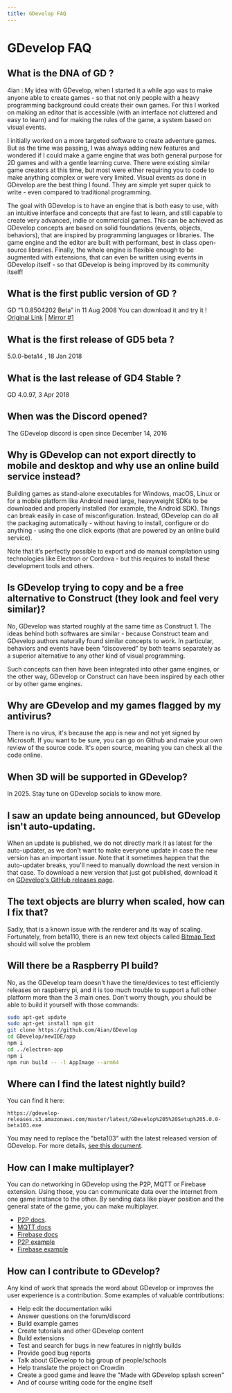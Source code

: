 ```yaml
---
title: GDevelop FAQ
---
```

# GDevelop FAQ

## What is the DNA of GD ?

4ian : My idea with GDevelop, when I started it a while ago was to make anyone able to create games - so that not only people with a heavy programming background could create their own games.
For this I worked on making an editor that is accessible (with an interface not cluttered and easy to learn) and for making the rules of the game, a system based on visual events.

I initially worked on a more targeted software to create adventure games. But as the time was passing, I was always adding new features and wondered if I could make a game engine that was both general purpose for 2D games and with a gentle learning curve.
There were existing similar game creators at this time, but most were either requiring you to code to make anything complex or were very limited.
Visual events as done in GDevelop are the best thing I found. They are simple yet super quick to write - even compared to traditional programming.

The goal with GDevelop is to have an engine that is both easy to use, with an intuitive interface and concepts that are fast to learn, and still capable to create very advanced, indie or commercial games. This can be achieved as GDevelop concepts are based on solid foundations (events, objects, behaviors), that are inspired by programming languages or libraries. The game engine and the editor are built with performant, best in class open-source libraries. Finally, the whole engine is flexible enough to be augmented with extensions, that can even be written using events in GDevelop itself - so that GDevelop is being improved by its community itself!

## What is the first public version of GD ?

GD “1.0.8504202 Beta” in 11 Aug 2008
You can download it and try it !
[Original Link](http://www.compilgames.net/dl/gdbeta5.exe) | [Mirror #1](https://drive.google.com/open?id=1iqUsXVzJjavWhgGUzINrFowIfv3xt2zR)

## What is the first release of GD5 beta ?

5.0.0-beta14 , 18 Jan 2018

## What is the last release of GD4 Stable ?

GD 4.0.97, 3 Apr 2018

## When was the Discord opened?

The GDevelop discord is open since December 14, 2016

## Why is GDevelop can not export directly to mobile and desktop and why use an online build service instead?
Building games as stand-alone executables for Windows, macOS, Linux or for a mobile platform like Android need large, heavyweight SDKs to be downloaded and properly installed (for example, the Android SDK).
Things can break easily in case of misconfiguration.
Instead, GDevelop can do all the packaging automatically - without having to install, configure or do anything - using the one click exports (that are powered by an online build service).

Note that it’s perfectly possible to export and do manual compilation using technologies like Electron or Cordova - but this requires to install these development tools and others.

## Is GDevelop trying to copy and be a free alternative to Construct (they look and feel very similar)?
No, GDevelop was started roughly at the same time as Construct 1. The ideas behind both softwares are similar - because Construct team and GDevelop authors naturally found similar concepts to work. In particular, behaviors and events have been “discovered” by both teams separately as a superior alternative to any other kind of visual programming.

Such concepts can then have been integrated into other game engines, or the other way, GDevelop or Construct can have been inspired by each other or by other game engines.

## Why are GDevelop and my games flagged by my antivirus?

There is no virus, it's because the app is new and not yet signed by Microsoft.
If you want to be sure, you can go on Github and make your own review of the source code.
It's open source, meaning you can check all the code online.

## When 3D will be supported in GDevelop?

In 2025. Stay tune on GDevelop socials to know more.

## I saw an update being announced, but GDevelop isn't auto-updating.

When an update is published, we do not directly mark it as latest for the auto-updater, as we don't want to make everyone update in case the new version has an important issue.
Note that it sometimes happen that the auto-updater breaks, you'll need to manually download the next version in that case.
To download a new version that just got published, download it on [GDevelop's GitHub releases page](https://github.com/4ian/GDevelop/releases/).


## The text objects are blurry when scaled, how can I fix that?

Sadly, that is a known issue with the renderer and its way of scaling. Fortunately, from beta110, there is an new text objects called [Bitmap Text](/gdevelop5/objects/bitmap_text) should will solve the problem

## Will there be a Raspberry PI build?

No, as the GDevelop team doesn't have the time/devices to test efficiently releases on raspberry pi, and it is too much trouble to support a full other platform more than the 3 main ones.
Don't worry though, you should be able to build it yourself with those commands:
```sh
sudo apt-get update
sudo apt-get install npm git
git clone https://github.com/4ian/GDevelop
cd GDevelop/newIDE/app
npm i
cd ../electron-app
npm i
npm run build -- -l AppImage --arm64
```

## Where can I find the latest nightly build?

You can find it here:

```
https://gdevelop-releases.s3.amazonaws.com/master/latest/GDevelop%205%20Setup%205.0.0-beta103.exe
```

You may need to replace the "beta103" with the latest released version of GDevelop.
For more details, [see this document](https://github.com/4ian/GDevelop/blob/master/newIDE/docs/Nightly-Builds-and-continuous-deployment.md).

## How can I make multiplayer?

You can do networking in GDevelop using the P2P, MQTT or Firebase extension.
Using those, you can communicate data over the internet from one game instance to the other. By sending data like player position and the general state of the game, you can make multiplayer.
- [P2P docs](http://wiki.compilgames.net/doku.php/gdevelop5/all-features/p2p). 
- [MQTT docs](http://wiki.compilgames.net/doku.php/gdevelop5/extensions#mqtt_client_advanced)
- [Firebase docs](http://wiki.compilgames.net/doku.php/gdevelop5/all-features/firebase)
- [P2P example](https://editor.gdevelop.io/?project=example://p2p-networking)
- [Firebase example](https://editor.gdevelop.io/?project=example://firebase-example) 


## How can I contribute to GDevelop?

Any kind of work that spreads the word about GDevelop or improves the user experience is a contribution. Some examples of valuable contributions:
- Help edit the documentation wiki
- Answer questions on the forum/discord
- Build example games
- Create tutorials and other GDevelop content
- Build extensions
- Test and search for bugs in new features in nightly builds
- Provide good bug reports
- Talk about GDevelop to big group of people/schools
- Help translate the project on Crowdin
- Create a good game and leave the "Made with GDevelop splash screen"
- And of course writing code for the engine itself
